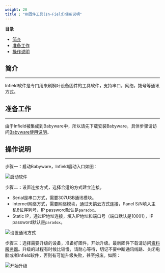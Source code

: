 ```yaml
---
weight: 20
title : "刷固件工具(In-Field)使用说明"
---
```


**目录**

- [简介](#j10)
- [准备工作](#j20)
- [操作说明](#j30)

<h2 id="j10">简介</h2>

---

Infield软件是专门用来刷枫叶设备固件的工具软件，支持串口，网络，拨号等通讯方式。

<h2 id="j20">准备工作</h2>

---
由于Infield被集成到Babyware中，所以请先下载安装Babyware，具体步骤请访问[Babyware使用说明](/help/node2/babyware/#j20)。

<h2 id="j30">操作说明</h2>

---

步骤一：启动Babyware，Infield启动入口如图：

![启动软件](/help/node2/infield/images/infield-start.png)

步骤二：设置连接方式，选择合适的方式建立连接。

- Serial是串口方式，需要307USB通讯模块。
- Internet网络方式，需要网络模块，通过天鹅云方式连接，Panel S/N填入主机8位序列号，IP password默认是`paradox`。
- Static IP，通过IP地址连接，填入IP地址和端口号（端口默认是10001），IP password默认是`paradox`。

![设置通讯方式](/help/node2/infield/images/infield-setting.png)

步骤三：选择需要升级的设备，准备好固件，开始升级。最新固件下载请访问[资料服务器](http://support.senboll.com:8888/)。升级的过程有时候比较慢，请耐心等待，切记不要中断通讯线路、关闭电脑或者Infield软件，否则有可能升级失败，甚至报废。如图：

![开始升级](/help/node2/infield/images/infield-start-update.png)